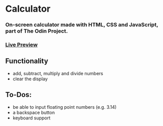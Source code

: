 # Calculator
### On-screen calculator made with HTML, CSS and JavaScript, part of The Odin Project.
### [Live Preview](https://chitudorin.github.io/odin-calculator/)


## Functionality
- add, subtract, multiply and divide numbers
- clear the display

## To-Dos:
- be able to input floating point numbers (e.g. 3.14)
- a backspace button
- keyboard support


